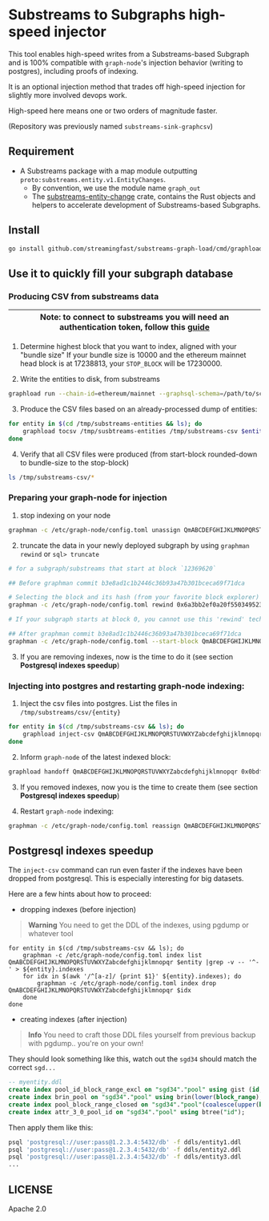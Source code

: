 # Substreams to Subgraphs high-speed injector

This tool enables high-speed writes from a Substreams-based Subgraph and is 100% compatible with `graph-node`'s injection behavior (writing to postgres), including proofs of indexing.

It is an optional injection method that trades off high-speed injection for slightly more involved devops work.

High-speed here means one or two orders of magnitude faster.

(Repository was previously named `substreams-sink-graphcsv`)

## Requirement

* A Substreams package with a map module outputting `proto:substreams.entity.v1.EntityChanges`.
  * By convention, we use the module name `graph_out`
  * The [substreams-entity-change](https://github.com/streamingfast/substreams-entity-change) crate, contains the Rust objects and helpers to accelerate development of Substreams-based Subgraphs.

## Install

```bash
go install github.com/streamingfast/substreams-graph-load/cmd/graphload@latest
```

## Use it to quickly fill your subgraph database

### Producing CSV from substreams data

| Note: to connect to substreams you will need an authentication token, follow this [guide](https://substreams.streamingfast.io/reference-and-specs/authentication) |
|-------------------------------------------------------------------------------------------------------------------------------------------------------------------|

1. Determine highest block that you want to index, aligned with your "bundle size" 
   If your bundle size is 10000 and the ethereum mainnet head block is at 17238813, your `STOP_BLOCK` will be 17230000.

2. Write the entities to disk, from substreams

```bash
graphload run --chain-id=ethereum/mainnet --graphsql-schema=/path/to/schema.graphql --bundle-size=10000 /tmp/substreams-entities mainnet.eth.streamingfast.io:443 ./substreams-v0.0.1.spkg graph_out 17230000
```

3. Produce the CSV files based on an already-processed dump of entities:

```bash
for entity in $(cd /tmp/substreams-entities && ls); do 
    graphload tocsv /tmp/susbtreams-entities /tmp/substreams-csv $entity 17230000 --bundle-size=10000 --graphql-schema=/path/to/schema.graphql
done
```

4. Verify that all CSV files were produced (from start-block rounded-down to bundle-size to the stop-block)

```bash
ls /tmp/substreams-csv/*
```

### Preparing your graph-node for injection

1. stop indexing on your node

```bash
graphman -c /etc/graph-node/config.toml unassign QmABCDEFGHIJKLMNOPQRSTUVWXYZabcdefghijklmnopqr
```

2. truncate the data in your newly deployed subgraph by using `graphman rewind` or `sql> truncate`

```bash
# for a subgraph/substreams that start at block `12369620`

## Before graphman commit b3e8ad1c1b2446c36b93a47b301bceca69f71dca

# Selecting the block and its hash (from your favorite block explorer) that is one block BELOW the actual startblock
graphman -c /etc/graph-node/config.toml rewind 0x6a3bb2ef0a20f5503495238e54fef236659f56f1c57e1602b0de2b3d799fe154 12369620 QmABCDEFGHIJKLMNOPQRSTUVWXYZabcdefghijklmnopqr --force

# If your subgraph starts at block 0, you cannot use this 'rewind' technique. You will have to call `truncate` on each of the tables from a Postgresql shell.

## After graphman commit b3e8ad1c1b2446c36b93a47b301bceca69f71dca
graphman -c /etc/graph-node/config.toml --start-block QmABCDEFGHIJKLMNOPQRSTUVWXYZabcdefghijklmnopqr
```

3. If you are removing indexes, now is the time to do it (see section **Postgresql indexes speedup**)

### Injecting into postgres and restarting graph-node indexing:

1. Inject the csv files into postgres. List the files in `/tmp/substreams/csv/{entity}`

```bash
for entity in $(cd /tmp/substreams-csv && ls); do
    graphload inject-csv QmABCDEFGHIJKLMNOPQRSTUVWXYZabcdefghijklmnopqr /tmp/substreams-csv $entity /path/to/schema.graphql 'postgresql://user:password@database.ip:5432/database' 12360000 17230000
done
```

2. Inform `graph-node` of the latest indexed block:

```bash
graphload handoff QmABCDEFGHIJKLMNOPQRSTUVWXYZabcdefghijklmnopqr 0x0bdf3e2805450d917fbedb4d6f930d34261c3189eb14274e0b113302b28e59fe 17229999 'postgresql://user:password@database.ip:5432/database'
```

3. If you removed indexes, now you is the time to create them (see section **Postgresql indexes speedup**)

4. Restart `graph-node` indexing:

```bash
graphman -c /etc/graph-node/config.toml reassign QmABCDEFGHIJKLMNOPQRSTUVWXYZabcdefghijklmnopqr default
```

## Postgresql indexes speedup

The `inject-csv` command can run even faster if the indexes have been dropped from postgresql. This is especially interesting for big datasets.

Here are a few hints about how to proceed:

* dropping indexes (before injection)

> **Warning** You need to get the DDL of the indexes, using pgdump or whatever tool
```
for entity in $(cd /tmp/substreams-csv && ls); do
    graphman -c /etc/graph-node/config.toml index list QmABCDEFGHIJKLMNOPQRSTUVWXYZabcdefghijklmnopqr $entity |grep -v -- '^-' > ${entity}.indexes
    for idx in $(awk '/^[a-z]/ {print $1}' ${entity}.indexes); do 
        graphman -c /etc/graph-node/config.toml index drop QmABCDEFGHIJKLMNOPQRSTUVWXYZabcdefghijklmnopqr $idx
    done
done 
```

* creating indexes (after injection)

> **Info** You need to craft those DDL files yourself from previous backup with pgdump.. you're on your own!

They should look something like this, watch out the `sgd34` should match the correct `sgd...`
```sql
-- myentity.ddl
create index pool_id_block_range_excl on "sgd34"."pool" using gist (id, block_range);
create index brin_pool on "sgd34"."pool" using brin(lower(block_range), coalesce(upper(block_range), 2147483647), vid);
create index pool_block_range_closed on "sgd34"."pool"(coalesce(upper(block_range), 2147483647)) where coalesce(upper(block_range), 2147483647) < 2147483647;
create index attr_3_0_pool_id on "sgd34"."pool" using btree("id");
```

Then apply them like this:
```bash
psql 'postgresql://user:pass@1.2.3.4:5432/db' -f ddls/entity1.ddl
psql 'postgresql://user:pass@1.2.3.4:5432/db' -f ddls/entity2.ddl
psql 'postgresql://user:pass@1.2.3.4:5432/db' -f ddls/entity3.ddl
...
```

## LICENSE

Apache 2.0
